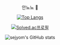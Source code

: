<div align=center

## 안뇨뇨 👋
     

<!--
**sejyom/sejyom** is a ✨ _special_ ✨ repository because its `README.md` (this file) appears on your GitHub profile.

Here are some ideas to get you started:

- 🔭 I’m currently working on ...
- 🌱 I’m currently learning ...
- 👯 I’m looking to collaborate on ...
- 🤔 I’m looking for help with ...
- 💬 Ask me about ...
- 📫 How to reach me: ...
- 😄 Pronouns: ...
- ⚡ Fun fact: ...
-->

[![Top Langs](https://github-readme-stats.vercel.app/api/top-langs/?username=sejyom&layout=compact&exclude_repo=CrimeStatus)](https://github.com/sejyom/github-readme-stats)

[![Solved.ac프로필](http://mazassumnida.wtf/api/v2/generate_badge?boj=akxxkd)](https://solved.ac/akxxkd)

![sejyom's GitHub stats](https://github-readme-stats.vercel.app/api?username=sejyom&show_icons=true&theme=bear)
    
</div>
